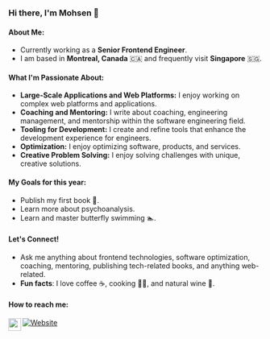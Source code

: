 ### Hi there, I'm Mohsen 👋

#### About Me:
- Currently working as a **Senior Frontend Engineer**.
- I am based in **Montreal, Canada** 🇨🇦 and frequently visit **Singapore** 🇸🇬.

#### What I'm Passionate About:
- **Large-Scale Applications and Web Platforms:** I enjoy working on complex web platforms and applications.
- **Coaching and Mentoring:** I write about coaching, engineering management, and mentorship within the software engineering field.
- **Tooling for Development:** I create and refine tools that enhance the development experience for engineers.
- **Optimization:** I enjoy optimizing software, products, and services.
- **Creative Problem Solving:** I enjoy solving challenges with unique, creative solutions.

#### My Goals for this year:
- Publish my first book 📗.
- Learn more about psychoanalysis.
- Learn and master butterfly swimming 🏊.

#### Let's Connect!
- Ask me anything about frontend technologies, software optimization, coaching, mentoring, publishing tech-related books, and anything web-related.
- **Fun facts**: I love coffee ☕, cooking 👨‍🍳, and natural wine 🍷.

#### How to reach me:

  [website]: https://mohsenshafiei.com
  [linkedin]: https://www.linkedin.com/in/mohsenshafiei/

[![Website](https://img.shields.io/website?label=mohsenshafiei.com&style=for-the-badge&url=https%3A%2F%2Fcodestackr.com)][website]
[<img align="left" alt="mohsenshafiei | LinkedIn" width="25px" src="https://packagingspace.net/files/chunks/5d03ab97a0d5566f83000237/5d03aba5a0d5566f83000238.png" />][linkedin]
<br />



